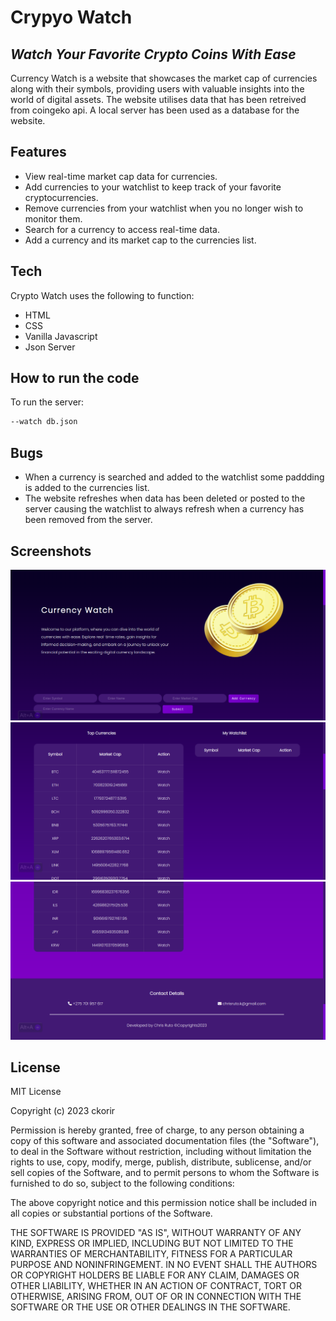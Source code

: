# Crypyo Watch
## _Watch Your Favorite Crypto Coins With Ease_

Currency Watch is a website that showcases the market cap of currencies along with their symbols, providing users with valuable insights into the world of digital assets.
The website utilises data that has been retreived from coingeko api. A local server has been used as a database for the website.

## Features

- View real-time market cap data for currencies.
- Add currencies to your watchlist to keep track of your favorite cryptocurrencies.
- Remove currencies from your watchlist when you no longer wish to monitor them.
- Search for a currency to access real-time data.
- Add a currency and its market cap to the currencies list.

## Tech

Crypto Watch uses the following to function:

- HTML
- CSS
- Vanilla Javascript
- Json Server

## How to run the code
To run the server:
```sh
--watch db.json
```

## Bugs
- When a currency is searched and added to the watchlist some paddding is added to the currencies list.
- The website refreshes when data has been deleted or posted to the server causing the watchlist to always refresh when a currency has been removed from the server.

## Screenshots
![](img/SC1.png)
![](img/SC2.png)
![](img/SC3.png)

## License

MIT License

Copyright (c) 2023 ckorir

Permission is hereby granted, free of charge, to any person obtaining a copy
of this software and associated documentation files (the "Software"), to deal
in the Software without restriction, including without limitation the rights
to use, copy, modify, merge, publish, distribute, sublicense, and/or sell
copies of the Software, and to permit persons to whom the Software is
furnished to do so, subject to the following conditions:

The above copyright notice and this permission notice shall be included in all
copies or substantial portions of the Software.

THE SOFTWARE IS PROVIDED "AS IS", WITHOUT WARRANTY OF ANY KIND, EXPRESS OR
IMPLIED, INCLUDING BUT NOT LIMITED TO THE WARRANTIES OF MERCHANTABILITY,
FITNESS FOR A PARTICULAR PURPOSE AND NONINFRINGEMENT. IN NO EVENT SHALL THE
AUTHORS OR COPYRIGHT HOLDERS BE LIABLE FOR ANY CLAIM, DAMAGES OR OTHER
LIABILITY, WHETHER IN AN ACTION OF CONTRACT, TORT OR OTHERWISE, ARISING FROM,
OUT OF OR IN CONNECTION WITH THE SOFTWARE OR THE USE OR OTHER DEALINGS IN THE
SOFTWARE.